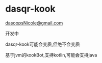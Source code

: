 # dasqr-kook

dasoopsNicole@gmail.com

开发中

dasqr-kook可能会变质,但绝不会变质

基于jvm的kookBot,支持kotlin,可能会支持java
